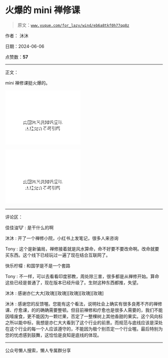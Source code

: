 # 火爆的 mini 禅修课

> 原文：[`www.yuque.com/for_lazy/wind/eb6a8tkf0h77qq8z`](https://www.yuque.com/for_lazy/wind/eb6a8tkf0h77qq8z)

作者： 沐沐

日期：2024-06-06

点赞数：**57**

* * *

正文：

mini 禅修课挺火爆的。

![](img/000e46202c1a27503681aad998c99239.png)

![](img/7cf12bf5b425c2641d82d086d2a4ef5f.png)

* * *

评论区：

佳佳油🐮 : 是干什么的啊

沐沐 : 开了一个禅修小院，小红书上发笔记，很多人来咨询

Tony : 这个是新骗局，禅修接着就是风水算命，命不好要不要改命啊。改命就要买东西。这个线下已经玩过一遍了现在结合互联网了。

快乐柠檬 : 和国学是不是一个套路

Tony : 不一样，可以去看看印度邪教，周处除三害，很多都是从禅修开始。算命这些已经是普通了，现在版本已经升级了。生财这种东西都推，失望。

沐沐 : 感谢亦仁大大[玫瑰][玫瑰][玫瑰][玫瑰][玫瑰]

沐沐 : 感谢您的反馈喔。您能有这个看法，说明社会上确实有很多良莠不齐的禅修课、疗愈课，的的确确需要整顿。但目前禅修和疗愈也是很多人需要的，我们不能因噎废食，更不能因为一颗烂果，否定了一整棵树上其他香甜的果实。这个风向标之所以能中标，我想是亦仁大大看到了这个行业的前景。而规范与底线应该是深处在这个行业的每一个人应该遵守的，不能因为极个别否定一个行业喔。最后特别为您的忧虑感到鼓舞，这恰恰是良知是底线的体现。

* * *

公众号懒人搜索，懒人专属群分享